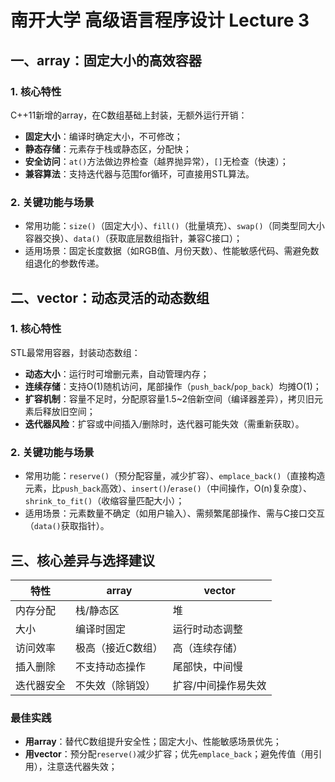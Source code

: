 # 南开大学 高级语言程序设计 Lecture 3


## 一、array：固定大小的高效容器
### 1. 核心特性
C++11新增的array，在C数组基础上封装，无额外运行开销：
- **固定大小**：编译时确定大小，不可修改；
- **静态存储**：元素存于栈或静态区，分配快；
- **安全访问**：`at()`方法做边界检查（越界抛异常），`[]`无检查（快速）；
- **兼容算法**：支持迭代器与范围for循环，可直接用STL算法。

### 2. 关键功能与场景
- 常用功能：`size()`（固定大小）、`fill()`（批量填充）、`swap()`（同类型同大小容器交换）、`data()`（获取底层数组指针，兼容C接口）；
- 适用场景：固定长度数据（如RGB值、月份天数）、性能敏感代码、需避免数组退化的参数传递。


## 二、vector：动态灵活的动态数组
### 1. 核心特性
STL最常用容器，封装动态数组：
- **动态大小**：运行时可增删元素，自动管理内存；
- **连续存储**：支持O(1)随机访问，尾部操作（`push_back`/`pop_back`）均摊O(1)；
- **扩容机制**：容量不足时，分配原容量1.5~2倍新空间（编译器差异），拷贝旧元素后释放旧空间；
- **迭代器风险**：扩容或中间插入/删除时，迭代器可能失效（需重新获取）。

### 2. 关键功能与场景
- 常用功能：`reserve()`（预分配容量，减少扩容）、`emplace_back()`（直接构造元素，比`push_back`高效）、`insert()`/`erase()`（中间操作，O(n)复杂度）、`shrink_to_fit()`（收缩容量匹配大小）；
- 适用场景：元素数量不确定（如用户输入）、需频繁尾部操作、需与C接口交互（`data()`获取指针）。


## 三、核心差异与选择建议
| 特性         | array                | vector                |
|--------------|----------------------|-----------------------|
| 内存分配     | 栈/静态区            | 堆                    |
| 大小         | 编译时固定           | 运行时动态调整        |
| 访问效率     | 极高（接近C数组）    | 高（连续存储）        |
| 插入删除     | 不支持动态操作       | 尾部快，中间慢        |
| 迭代器安全   | 不失效（除销毁）     | 扩容/中间操作易失效   |

### 最佳实践
- **用array**：替代C数组提升安全性；固定大小、性能敏感场景优先；
- **用vector**：预分配`reserve()`减少扩容；优先`emplace_back`；避免传值（用引用），注意迭代器失效；

